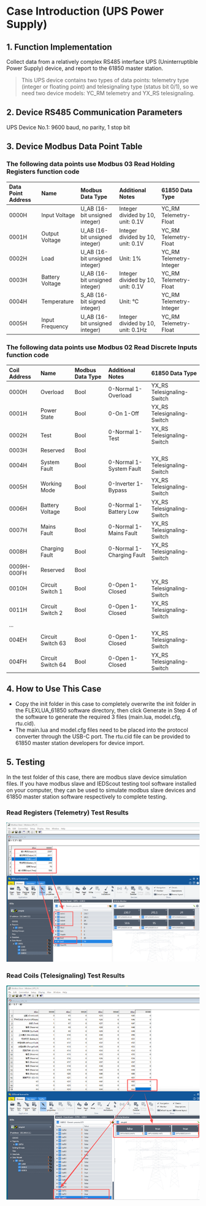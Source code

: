 # Case Introduction (UPS Power Supply)



## 1. Function Implementation

Collect data from a relatively complex RS485 interface UPS (Uninterruptible Power Supply) device, and report to the 61850 master station.
> This UPS device contains two types of data points: telemetry type (integer or floating point) and telesignaling type (status bit 0/1), so we need two device models: YC_RM telemetry and YX_RS telesignaling.



## 2. Device RS485 Communication Parameters

UPS Device No.1: 9600 baud, no parity, 1 stop bit



## 3. Device Modbus Data Point Table



### The following data points use Modbus 03 Read Holding Registers function code

|Data Point Address|Name|Modbus Data Type|Additional Notes|61850 Data Type|
|:----|:----|:----|:----|:----|
|0000H|Input Voltage|U_AB (16-bit unsigned integer)|Integer divided by 10, unit: 0.1V| YC_RM Telemetry-Float|
|0001H|Output Voltage|U_AB (16-bit unsigned integer)|Integer divided by 10, unit: 0.1V| YC_RM Telemetry-Float|
|0002H|Load|U_AB (16-bit unsigned integer)|Unit: 1%| YC_RM Telemetry-Integer|
|0003H|Battery Voltage|U_AB (16-bit unsigned integer)|Integer divided by 10, unit: 0.1V| YC_RM Telemetry-Float|
|0004H|Temperature|S_AB (16-bit signed integer)|Unit: ℃| YC_RM Telemetry-Integer|
|0005H|Input Frequency|U_AB (16-bit unsigned integer)|Integer divided by 10, unit: 0.1Hz| YC_RM Telemetry-Float|



### The following data points use Modbus 02 Read Discrete Inputs function code

|Coil Address|Name|Modbus Data Type|Additional Notes|61850 Data Type|
|:----|:----|:----|:----|:----|
|0000H|Overload|Bool|0-Normal 1-Overload| YX_RS Telesignaling-Switch|
|0001H|Power State|Bool|0-On 1-Off| YX_RS Telesignaling-Switch|
|0002H|Test|Bool|0-Normal 1-Test| YX_RS Telesignaling-Switch|
|0003H|Reserved|Bool| |  |
|0004H|System Fault|Bool|0-Normal 1-System Fault| YX_RS Telesignaling-Switch|
|0005H|Working Mode|Bool|0-Inverter 1-Bypass| YX_RS Telesignaling-Switch|
|0006H|Battery Voltage|Bool|0-Normal 1-Battery Low| YX_RS Telesignaling-Switch|
|0007H|Mains Fault|Bool|0-Normal 1-Mains Fault| YX_RS Telesignaling-Switch|
|0008H|Charging Fault|Bool|0-Normal 1-Charging Fault| YX_RS Telesignaling-Switch|
|0009H-000FH|Reserved|Bool| |  |
|0010H|Circuit Switch 1|Bool|0-Open 1-Closed| YX_RS Telesignaling-Switch|
|0011H|Circuit Switch 2|Bool|0-Open 1-Closed| YX_RS Telesignaling-Switch|
|...||| |  |
|004EH|Circuit Switch 63|Bool|0-Open 1-Closed| YX_RS Telesignaling-Switch|
|004FH|Circuit Switch 64|Bool|0-Open 1-Closed| YX_RS Telesignaling-Switch|



## 4. How to Use This Case
- Copy the init folder in this case to completely overwrite the init folder in the FLEXLUA_61850 software directory, then click Generate in Step 4 of the software to generate the required 3 files (main.lua, model.cfg, rtu.cid).
- The main.lua and model.cfg files need to be placed into the protocol converter through the USB-C port. The rtu.cid file can be provided to 61850 master station developers for device import.



## 5. Testing



In the test folder of this case, there are modbus slave device simulation files. If you have modbus slave and IEDScout testing tool software installed on your computer, they can be used to simulate modbus slave devices and 61850 master station software respectively to complete testing.



### Read Registers (Telemetry) Test Results




![](test/ups_yc.png)



### Read Coils (Telesignaling) Test Results




![](test/ups_yx.png)
